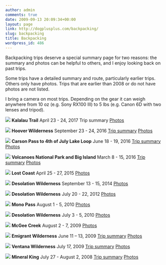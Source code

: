 ```yaml
---
author: admin
comments: true
date: 2009-09-13 20:09:34+00:00
layout: page
link: http://dogplusplus.com/backpacking/
slug: backpacking
title: Backpacking
wordpress_id: 486
---
```


Backpacking trips deserve a special summary page for two reasons: the summary and photos can be helpful to others, and I enjoy looking back on past trips.

Some trips have a detailed summary and route, particularly earlier trips. Others only have photos. Trips that are earlier than 2008 or do not have photos are not listed.

I bring a camera on most trips. Depending on the gear it can weigh anywhere from 10 oz (e.g. Sony RX100 III) to 5 lbs (e.g. Canon 6D with two lenses and tripod).




![](https://drscdn.500px.org/photo/209049465/m%3D900/4d76bb27fc8f467600aa45795ac8e868)
**Kalalau Trail**
April 23 - 24, 2017
Trip summary
[Photos](https://500px.com/jcdoll/galleries/kauai)







![](https://drscdn.500px.org/photo/174806469/m%3D900/c4998d937329a677c419ea29ce985ffa)
**Hoover Wilderness**
September 23 - 24, 2016
[Trip summary](http://dogplusplus.com/2016/11/22/hoover-wilderness-fremont-lake/)
[Photos](https://500px.com/jcdoll/galleries/hoover-wilderness-2016)







![](https://drscdn.500px.org/photo/160296443/m%3D900/b80f5376d8cccad2d44b8278bee59d64)
**Carson Pass to 4th of July Lake Loop**
June 18 - 19, 2016
[Trip summary](http://dogplusplus.com/2016/06/26/carson-pass-loop/)
[Photos](https://500px.com/jcdoll/galleries/carson-pass-loop)







![](https://drscdn.500px.org/photo/145211903/m%3D900/295cb162d863db16975438e15f47a238)
**Volcanoes National Park and Big Island**
March 8 - 15, 2016
[Trip summary](http://dogplusplus.com/2016/05/08/big-island-of-hawaii/)
[Photos](https://500px.com/jcdoll/galleries/big-island-of-hawaii)







![](https://drscdn.500px.org/photo/143339293/m%3D900/4956b313c72f97182a7ad300e28c886a)
**Lost Coast**
April 25 - 27, 2015
[Photos](https://500px.com/jcdoll/galleries/lost-coast-2015)







![](https://drscdn.500px.org/photo/140224057/m%3D900/ceb4e0d957ee82684365b62a166e38f7)
**Desolation Wilderness**
September 13 - 15, 2014
[Photos](https://500px.com/jcdoll/galleries/desolation-wilderness-2014)







![](https://drscdn.500px.org/photo/140298197/m%3D900/744532767558233e5f078f291b23c295)
**Desolation Wilderness**
July 20 - 22, 2012
[Photos](https://500px.com/jcdoll/galleries/desolation-wilderness-2012)







![](https://drscdn.500px.org/photo/140374393/m%3D900/10a2fe27c93204db95c39d552da7c871)
**Mono Pass**
August 1 - 5, 2010
[Photos](https://500px.com/jcdoll/galleries/mono-pass)







![](https://drscdn.500px.org/photo/140364883/m%3D900/5026ba71e311cdb3ab2609248ceffdaf)
**Desolation Wilderness**
July 3 - 5, 2010
[Photos](https://500px.com/jcdoll/galleries/desolation-wilderness-2010)







![](https://drscdn.500px.org/photo/140436177/m%3D900/43ec5e222800b383330ffa9fb0fbf6f7)
**McGee Creek**
August 2 - 7, 2009
[Photos](https://500px.com/jcdoll/galleries/mcgee-creek)







![](https://drscdn.500px.org/photo/140431779/m%3D900/042763dfc48bc8fdc95a417ed9d14f9b)
**Emigrant Wilderness**
June 11 – 13, 2009
[Trip summary](http://guyslikedolls.com/2009/09/12/emigrant-wilderness/)
[Photos](https://500px.com/jcdoll/galleries/emigrant-wilderness-2009)







![](https://drscdn.500px.org/photo/140440761/m%3D900/d8e1b8b048d3928c6dd9259eae86936e)
**Ventana Wilderness**
July 17, 2009
[Trip summary](http://guyslikedolls.com/2009/09/12/ventana-wilderness/)
[Photos](https://500px.com/jcdoll/galleries/ventana-wilderness-in-the-heat)







![](https://drscdn.500px.org/photo/140443225/m%3D900/19070e02690edd86e432401db4fd6be6)
**Mineral King**
July 27 - August 2, 2008
[Trip summary](http://guyslikedolls.com/2008/08/07/backpacking-in-mineral-king/)
[Photos](https://500px.com/jcdoll/galleries/mineral-king)

